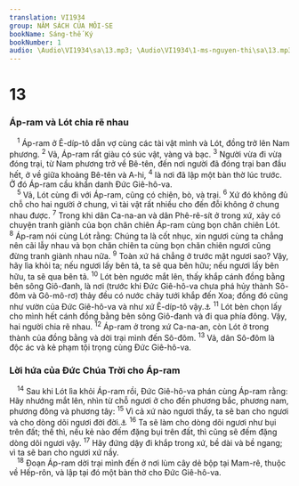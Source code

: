 ```yaml
---
translation: VI1934
group: NĂM SÁCH CỦA MÔI-SE
bookName: Sáng-thế Ký 
bookNumber: 1
audio: \Audio\VI1934\sa\13.mp3; \Audio\VI1934\1-ms-nguyen-thi\sa\13.mp3
---
```


<div class="title"><h1>13</h1><h3>Áp-ram và Lót chia rẽ nhau</h3></div>
<span class="verse sa_13_1"> <sup>1</sup> Áp-ram ở Ê-díp-tô dẫn vợ cùng các tài vật mình và Lót, đồng trở lên Nam phương. </span>
<span class="verse sa_13_2"><sup>2</sup> Vả, Áp-ram rất giàu có súc vật, vàng và bạc. </span>
<span class="verse sa_13_3"><sup>3</sup> Người vừa đi vừa đóng trại, từ Nam phương trở về Bê-tên, đến nơi người đã đóng trại ban đầu hết, ở về giữa khoảng Bê-tên và A-hi, </span>
<span class="verse sa_13_4"><sup>4</sup> là nơi đã lập một bàn thờ lúc trước. Ở đó Áp-ram cầu khẩn danh Đức Giê-hô-va. <br/></span>
<span class="verse sa_13_5"> <sup>5</sup> Vả, Lót cùng đi với Áp-ram, cũng có chiên, bò, và trại. </span>
<span class="verse sa_13_6"><sup>6</sup> Xứ đó không đủ chỗ cho hai người ở chung, vì tài vật rất nhiều cho đến đỗi không ở chung nhau được. </span>
<span class="verse sa_13_7"><sup>7</sup> Trong khi dân Ca-na-an và dân Phê-rê-sít ở trong xứ, xảy có chuyện tranh giành của bọn chăn chiên Áp-ram cùng bọn chăn chiên Lót. </span>
<span class="verse sa_13_8"><sup>8</sup> Áp-ram nói cùng Lót rằng: Chúng ta là cốt nhục, xin ngươi cùng ta chẳng nên cãi lẫy nhau và bọn chăn chiên ta cùng bọn chăn chiên ngươi cũng đừng tranh giành nhau nữa. </span>
<span class="verse sa_13_9"><sup>9</sup> Toàn xứ há chẳng ở trước mặt ngươi sao? Vậy, hãy lìa khỏi ta; nếu ngươi lấy bên tả, ta sẽ qua bên hữu; nếu ngươi lấy bên hữu, ta sẽ qua bên tả. </span>
<span class="verse sa_13_10"><sup>10</sup> Lót bèn ngước mắt lên, thấy khắp cánh đồng bằng bên sông Giô-đanh, là nơi (trước khi Đức Giê-hô-va chưa phá hủy thành Sô-đôm và Gô-mô-rơ) thảy đều có nước chảy tưới khắp đến Xoa; đồng đó cũng như vườn của Đức Giê-hô-va và như xứ Ê-díp-tô vậy.<a data-toggle="tooltip" data-placement="bottom" title="Sa 2:10">⚓</a></span>
<span class="verse sa_13_11"><sup>11</sup> Lót bèn chọn lấy cho mình hết cánh đồng bằng bên sông Giô-đanh và đi qua phía đông. Vậy, hai người chia rẽ nhau. </span>
<span class="verse sa_13_12"><sup>12</sup> Áp-ram ở trong xứ Ca-na-an, còn Lót ở trong thành của đồng bằng và dời trại mình đến Sô-đôm. </span>
<span class="verse sa_13_13"><sup>13</sup> Vả, dân Sô-đôm là độc ác và kẻ phạm tội trọng cùng Đức Giê-hô-va. <br/></span>
<div class="title"><h3>Lời hứa của Đức Chúa Trời cho Áp-ram</h3></div>
<span class="verse sa_13_14"> <sup>14</sup> Sau khi Lót lìa khỏi Áp-ram rồi, Đức Giê-hô-va phán cùng Áp-ram rằng: Hãy nhướng mắt lên, nhìn từ chỗ ngươi ở cho đến phương bắc, phương nam, phương đông và phương tây: </span>
<span class="verse sa_13_15"><sup>15</sup> Vì cả xứ nào ngươi thấy, ta sẽ ban cho ngươi và cho dòng dõi ngươi đời đời.<a data-toggle="tooltip" data-placement="bottom" title="Cong 7:5">⚓</a></span>
<span class="verse sa_13_16"><sup>16</sup> Ta sẽ làm cho dòng dõi ngươi như bụi trên đất; thế thì, nếu kẻ nào đếm đặng bụi trên đất, thì cũng sẽ đếm đặng dòng dõi ngươi vậy. </span>
<span class="verse sa_13_17"><sup>17</sup> Hãy đứng dậy đi khắp trong xứ, bề dài và bề ngang; vì ta sẽ ban cho ngươi xứ nầy. <br/></span>
<span class="verse sa_13_18"> <sup>18</sup> Đoạn Áp-ram dời trại mình đến ở nơi lùm cây dẻ bộp tại Mam-rê, thuộc về Hếp-rôn, và lập tại đó một bàn thờ cho Đức Giê-hô-va. <br/></span>
